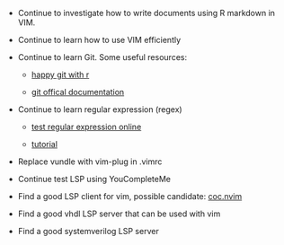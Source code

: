 * Continue to investigate how to write documents using R markdown in VIM.

* Continue to learn how to use VIM efficiently

* Continue to learn Git. Some useful resources:
  
    - [happy git with r](https://happygitwithr.com/)

    - [git offical documentation](https://git-scm.com/doc)

* Continue to learn regular expression (regex)

    - [test regular expression online](https://regex101.com/)

    - [tutorial](https://www.rexegg.com/regex-quantifiers.html#greedy)

* Replace vundle with vim-plug in .vimrc

* Continue test LSP using YouCompleteMe

* Find a good LSP client for vim, possible candidate: [coc.nvim](https://github.com/neoclide/coc.nvim)

* Find a good vhdl LSP server that can be used with vim

* Find a good systemverilog LSP server
